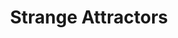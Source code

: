 ---
authors: Jeffrey A. Carver
title: Strange Attractors
series: The Chaos Chronicles
series_number: 2
narrators: Stefan Rudnicki
vibe:
summary:
rating:
finished: 2022-08-12
year: 2022
---